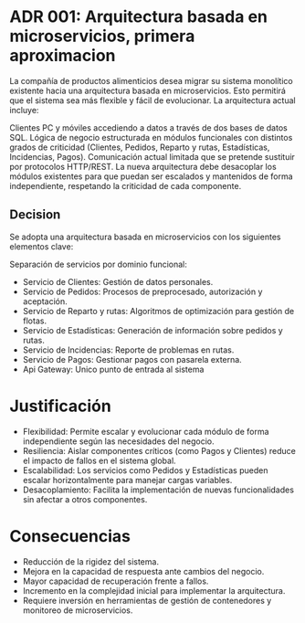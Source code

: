 # ADR 001: Arquitectura basada en microservicios, primera aproximacion

La compañía de productos alimenticios desea migrar su sistema monolítico existente hacia una arquitectura basada en microservicios. Esto permitirá que el sistema sea más flexible y fácil de evolucionar. La arquitectura actual incluye:

Clientes PC y móviles accediendo a datos a través de dos bases de datos SQL.
Lógica de negocio estructurada en módulos funcionales con distintos grados de criticidad (Clientes, Pedidos, Reparto y rutas, Estadísticas, Incidencias, Pagos).
Comunicación actual limitada que se pretende sustituir por protocolos HTTP/REST.
La nueva arquitectura debe desacoplar los módulos existentes para que puedan ser escalados y mantenidos de forma independiente, respetando la criticidad de cada componente.

## Decision

Se adopta una arquitectura basada en microservicios con los siguientes elementos clave:

Separación de servicios por dominio funcional:

- Servicio de Clientes: Gestión de datos personales.
- Servicio de Pedidos: Procesos de preprocesado, autorización y aceptación.
- Servicio de Reparto y rutas: Algoritmos de optimización para gestión de flotas.
- Servicio de Estadísticas: Generación de información sobre pedidos y rutas.
- Servicio de Incidencias: Reporte de problemas en rutas.
- Servicio de Pagos: Gestionar pagos con pasarela externa.
- Api Gateway: Unico punto de entrada al sistema

# Justificación
- Flexibilidad: Permite escalar y evolucionar cada módulo de forma independiente según las necesidades del negocio.
- Resiliencia: Aislar componentes críticos (como Pagos y Clientes) reduce el impacto de fallos en el sistema global.
- Escalabilidad: Los servicios como Pedidos y Estadísticas pueden escalar horizontalmente para manejar cargas variables.
- Desacoplamiento: Facilita la implementación de nuevas funcionalidades sin afectar a otros componentes.

# Consecuencias
- Reducción de la rigidez del sistema.
- Mejora en la capacidad de respuesta ante cambios del negocio.
- Mayor capacidad de recuperación frente a fallos.
- Incremento en la complejidad inicial para implementar la arquitectura.
- Requiere inversión en herramientas de gestión de contenedores y monitoreo de microservicios.
